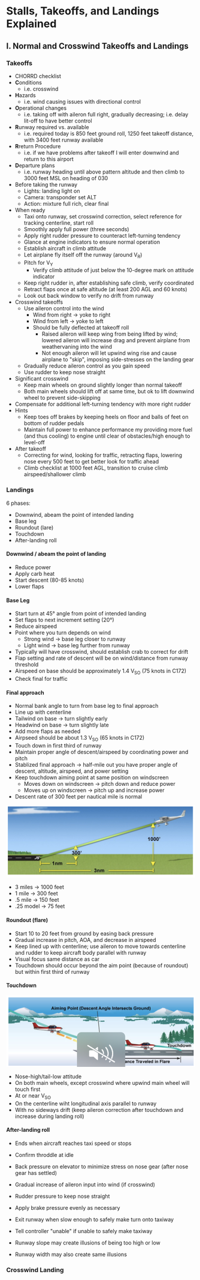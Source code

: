 # Stalls, Takeoffs, and Landings Explained

## I. Normal and Crosswind Takeoffs and Landings

### Takeoffs
* CHORRD checklist
* **C**onditions
  * i.e. crosswind
* **H**azards
  * i.e. wind causing issues with directional control
* **O**perational changes
  * i.e. taking off with aileron full right, gradually decreasing; i.e. delay lit-off to have better control
* **R**unway required vs. available
  * i.e. required today is 850 feet ground roll, 1250 feet takeoff distance, with 3400 feet runway available
* **R**return Procedure
  * i.e. if we have problems after takeoff I will enter downwind and return to this airport
* **D**eparture plans
  * i.e. runway heading until above pattern altitude and then climb to 3000 feet MSL on heading of 030
* Before taking the runway
  * Lights: landing light on
  * Camera: transponder set ALT
  * Action: mixture full rich, clear final
* When ready
  * Taxi onto runway, set crosswind correction, select reference for tracking centerline, start roll
  * Smoothly apply full power (three seconds)
  * Apply right rudder pressure to counteract left-turning tendency
  * Glance at engine indicators to ensure normal operation
  * Establish aircraft in climb attitude
  * Let airplane fly itself off the runway (around V<sub>R</sub>)
  * Pitch for V<sub>Y</sub>
    * Verify climb attitude of just below the 10-degree mark on attitude indicator
  * Keep right rudder in, after establishing safe climb, verify coordinated
  * Retract flaps once at safe altitude (at least 200 AGL and 60 knots)
  * Look out back window to verify no drift from runway
* Crosswind takeoffs
  * Use aileron control into the wind
    * Wind from right &#8594; yoke to right
    * Wind from left &#8594; yoke to left
    * Should be fully deflected at takeoff roll
      * Raised aileron will keep wing from being lifted by wind; lowered aileron will increase drag and prevent airplane from weathervaning into the wind
      * Not enough aileron will let upwind wing rise and cause airplane to "skip", imposing side-stresses on the landing gear
  * Gradually reduce aileron control as you gain speed
  * Use rudder to keep nose straight
* Significant crosswind
  * Keep main wheels on ground slightly longer than normal takeoff
  * Both main wheels should lift off at same time, but ok to lift downwind wheel to prevent side-skipping
* Compensate for additional left-turning tendency with more right rudder
* Hints
  * Keep toes off brakes by keeping heels on floor and balls of feet on bottom of rudder pedals
  * Maintain full power to enhance performance my providing more fuel (and thus cooling) to engine until clear of obstacles/high enough to level-off
* After takeoff
  * Correcting for wind, looking for traffic, retracting flaps, lowering nose every 500 feet to get better look for traffic ahead
  * Climb checklist at 1000 feet AGL, transition to cruise climb airspeed/shallower climb

### Landings
6 phases:
* Downwind, abeam the point of intended landing
* Base leg
* Roundout (lare)
* Touchdown
* After-landing roll

#### Downwind / abeam the point of landing
* Reduce power
* Apply carb heat
* Start descent (80-85 knots)
* Lower flaps

#### Base Leg
* Start turn at 45° angle from point of intended landing
* Set flaps to next increment setting (20°)
* Reduce airspeed
* Point where you turn depends on wind
  * Strong wind &#8594; base leg closer to runway
  * Light wind &#8594; base leg further from runway
* Typically will have crosswind, should establish crab to correct for drift
* Flap setting and rate of descent will be on wind/distance from runway threshold
* Airspeed on base should be approximately 1.4 V<sub>SO</sub> (75 knots in C172)
* Check final for traffic

#### Final approach
* Normal bank angle to turn from base leg to final approach
* Line up with centerline
* Tailwind on base &#8594; turn slightly early
* Headwind on base &#8594; turn slightly late
* Add more flaps as needed
* Airpseed should be about 1.3 V<sub>SO</sub> (65 knots in C172)
* Touch down in first third of runway
* Maintain proper angle of descent/airspeed by coordinating power and pitch
* Stablized final approach &#8594; half-mile out you have proper angle of descent, altitude, airspeed, and power setting
* Keep touchdown aiming point at same position on windscreen
  * Moves down on windscreen &#8594; pitch down and reduce power
  * Moves up on windscreen &#8594; pitch up and increase power
* Descent rate of 300 feet per nautical mile is normal

![Descent rate](images/descent-rate.png)

* 3 miles &#8594; 1000 feet
* 1 mile &#8594; 300 feet
* .5 mile &#8594; 150 feet
* .25 model &#8594; 75 feet

#### Roundout (flare)
* Start 10 to 20 feet from ground by easing back pressure
* Gradual increase in pitch, AOA, and decrease in airspeed
* Keep lined up with centerline; use aileron to move towards centerline and rudder to keep aircraft body parallel with runway
* Visual focus same distance as car
* Touchdown should occur beyond the aim point (because of roundout) but within first third of runway

#### Touchdown

![Touchdown](images/touchdown.png)

* Nose-high/tail-low attitude
* On both main wheels, except crosswind where upwind main wheel will touch first
* At or near V<sub>SO</sub>
* On the centerline wiht longitudinal axis parallel to runway
* With no sideways drift (keep aileron correction after touchdown and increase during landing roll)

#### After-landing roll
* Ends when aircraft reaches taxi speed or stops
* Confirm throddle at idle
* Back pressure on elevator to minimize stress on nose gear (after nose gear has settled)
* Gradual increase of aileron input into wind (if crosswind)
* Rudder pressure to keep nose straight
* Apply brake pressure evenly as necessary
* Exit runway when slow enough to safely make turn onto taxiway
* Tell controller "unable" if unable to safely make taxiway

* Runway slope may create illusions of being too high or low
* Runway width may also create same illusions

### Crosswind Landing
